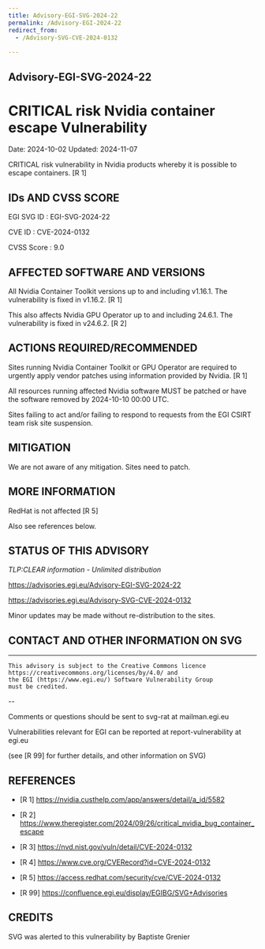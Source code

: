 ```yaml
---
title: Advisory-EGI-SVG-2024-22
permalink: /Advisory-EGI-2024-22
redirect_from:
  - /Advisory-SVG-CVE-2024-0132
  
---
```


## Advisory-EGI-SVG-2024-22

# CRITICAL risk Nvidia container escape Vulnerability 

Date:        2024-10-02 
Updated:     2024-11-07

CRITICAL risk vulnerability in Nvidia products whereby it is possible to escape containers. [R 1]


## IDs AND CVSS SCORE 

EGI SVG ID : EGI-SVG-2024-22
    
CVE ID     : CVE-2024-0132

CVSS Score : 9.0
    
## AFFECTED SOFTWARE AND VERSIONS
    
All Nvidia Container Toolkit versions up to and including v1.16.1.
The vulnerability is fixed in v1.16.2.  [R 1]

This also affects Nvidia GPU Operator up to and including 24.6.1.
The vulnerability is fixed in v24.6.2. [R 2]


## ACTIONS REQUIRED/RECOMMENDED

Sites running Nvidia Container Toolkit or GPU Operator are required to urgently apply vendor patches using information provided by Nvidia. [R 1]
 
All resources running affected Nvidia software MUST be patched or have the software removed by 2024-10-10  00:00 UTC.

Sites failing to act and/or failing to respond to requests from the EGI CSIRT team risk site suspension. 


## MITIGATION

We are not aware of any mitigation. Sites need to patch.


## MORE INFORMATION

RedHat is not affected [R 5]

Also see references below. 
    
## STATUS OF THIS ADVISORY
                       
_TLP:CLEAR information - Unlimited distribution_ 

 
 https://advisories.egi.eu/Advisory-EGI-SVG-2024-22 

 https://advisories.egi.eu/Advisory-SVG-CVE-2024-0132


Minor updates may be made without re-distribution to the sites.


## CONTACT AND OTHER INFORMATION ON SVG


-----------------------------
    This advisory is subject to the Creative Commons licence 
    https://creativecommons.org/licenses/by/4.0/ and
    the EGI (https://www.egi.eu/) Software Vulnerability Group 
    must be credited.
--

Comments or questions should be sent to
	svg-rat at mailman.egi.eu

Vulnerabilities relevant for EGI can be reported at
	report-vulnerability at egi.eu
    
(see [R 99] for further details, and other information on SVG)
    
    
## REFERENCES

- [R 1] <https://nvidia.custhelp.com/app/answers/detail/a_id/5582>

- [R 2] <https://www.theregister.com/2024/09/26/critical_nvidia_bug_container_escape>

- [R 3] <https://nvd.nist.gov/vuln/detail/CVE-2024-0132> 
     
- [R 4] <https://www.cve.org/CVERecord?id=CVE-2024-0132>

- [R 5] <https://access.redhat.com/security/cve/CVE-2024-0132>

- [R 99] <https://confluence.egi.eu/display/EGIBG/SVG+Advisories>

## CREDITS

SVG was alerted to this vulnerability by Baptiste Grenier 

